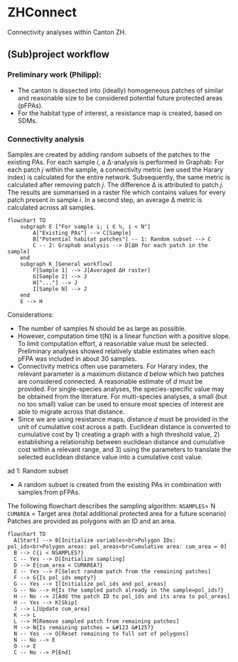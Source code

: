 # ZHConnect
Connectivity analyses within Canton ZH.

## (Sub)project workflow
### Preliminary work (Philipp):
- The canton is dissected into (ideally) homogeneous patches of similar and reasonable size to be considered potential future protected areas (pFPAs).
- For the habitat type of interest, a resistance map is created, based on SDMs.

### Connectivity analysis
Samples are created by adding random subsets of the patches to the existing PAs. For each sample _i_, a Δ-analysis is performed in Graphab: For each patch _j_ within the sample, a connectivity metric (we used the Harary index) is calculated for the entire network. Subsequently, the same metric is calculated after removing patch _j_. The difference Δ is attributed to patch _j_. The results are summarised in a raster file which contains values for every patch present in sample _i_. In a second step, an average Δ metric is calculated across all samples.

```mermaid
flowchart TD
    subgraph E ["For sample i; i ∈ ℕ, i < N"]
        A["Existing PAs"] --> C[Sample]
        B["Potential habitat patches"] -- 1: Random subset --> C
        C -- 2: Graphab analysis --> D[ΔH for each patch in the sample]
    end
    subgraph K [General workflow]
        F[Sample 1] --> J[Averaged ΔH raster]
        G[Sample 2] --> J
        H["..."] --> J
        I[Sample N] --> J
    end
    E --> H
```

Considerations:
- The number of samples N should be as large as possible.
- However, computation time t(N) is a linear function with a positive slope. To limit computation effort, a reasonable value must be selected. Preliminary analyses showed relatively stable estimates when each pFPA was included in about 30 samples.
- Connectivity metrics often use parameters. For Harary index, the relevant parameter is a maximum distance _d_ below which two patches are considered connected. A reasonable estimate of _d_ must be provided. For single-species analyses, the species-specific value may be obtained from the literature. For multi-species analyses, a small (but no too small) value can be used to ensure most species of interest are able to migrate across that distance.
- Since we are using resistance maps, distance _d_ must be provided in the unit of cumulative cost across a path. Euclidean distance is converted to cumulative cost by 1) creating a graph with a high threshold value, 2) establishing a relationship between euclidean distance and cumulative cost within a relevant range, and 3) using the parameters to translate the selected euclidean distance value into a cumulative cost value.

ad 1: Random subset
- A random subset is created from the existing PAs in combination with samples from pFPAs.

The following flowchart describes the sampling algorithm:
`NSAMPLES`= N
`CUMAREA` = Target area (total additional protected area for a future scenario)
Patches are provided as polygons with an ID and an area.
```mermaid
flowchart TD
  A[Start] --> B[Initialize variables<br>Polygon IDs: pol_ids<br>Polygon areas: pol_areas<br>Cumulative area: cum_area = 0]
  B --> C{i < NSAMPLES?}
  C -- Yes --> D[Initialize sampling]
  D --> E{cum_area < CUMAREA?}
  E -- Yes --> F[Select random patch from the remaining patches]
  F --> G{Is pol_ids empty?}
  G -- Yes --> I[Initialize pol_ids and pol_areas]
  G -- No --> H{Is the sampled patch already in the sample=pol_ids?}
  H -- No --> J[Add the patch ID to pol_ids and its area to pol_areas]
  H -- Yes --> K[Skip]
  J --> L[Update cum_area]
  K --> L
  L --> M[Remove sampled patch from remaining patches]
  M --> N{Is remaining patches = &#123 &#125?}
  N -- Yes --> O[Reset remaining to full set of polygons]
  N -- No --> E
  O --> E
  C -- No --> P[End]
```
